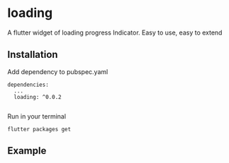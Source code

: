 # loading

A flutter widget of loading progress Indicator. Easy to use, easy to extend


## Installation

Add dependency to pubspec.yaml

```
dependencies:
  ...
  loading: ^0.0.2
  
```
Run in your terminal

```
flutter packages get

```

## Example

